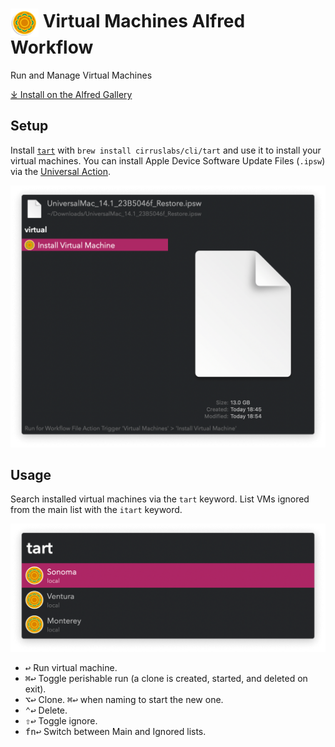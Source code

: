 # <img src='Workflow/icon.png' width='45' align='center' alt='icon'> Virtual Machines Alfred Workflow

Run and Manage Virtual Machines

[⤓ Install on the Alfred Gallery](https://alfred.app/workflows/vitor/virtual-machines)

## Setup

Install [`tart`](https://github.com/cirruslabs/tart) with `brew install cirruslabs/cli/tart` and use it to install your virtual machines. You can install Apple Device Software Update Files (`.ipsw`) via the [Universal Action](https://www.alfredapp.com/help/features/universal-actions/).

![Universal Action to install IPSW](Workflow/images/about/ipsw.png)

## Usage

Search installed virtual machines via the `tart` keyword. List VMs ignored from the main list with the `itart` keyword.

![Listing installed virtual machines](Workflow/images/about/tart.png)

* <kbd>↩&#xFE0E;</kbd> Run virtual machine.
* <kbd>⌘</kbd><kbd>↩&#xFE0E;</kbd> Toggle perishable run (a clone is created, started, and deleted on exit).
* <kbd>⌥</kbd><kbd>↩&#xFE0E;</kbd> Clone. <kbd>⌘</kbd><kbd>↩&#xFE0E;</kbd> when naming to start the new one.
* <kbd>⌃</kbd><kbd>↩&#xFE0E;</kbd> Delete.
* <kbd>⇧</kbd><kbd>↩&#xFE0E;</kbd> Toggle ignore.
* <kbd>fn</kbd><kbd>↩&#xFE0E;</kbd> Switch between Main and Ignored lists.
